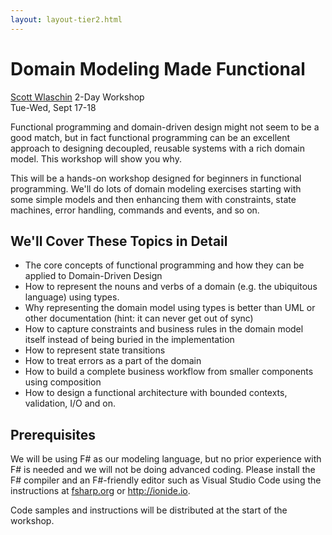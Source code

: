 ```yaml
---
layout: layout-tier2.html
---
```

<div class="container section workshop-single-page">
    <!-- begin workshop element -->
    <div class="row">
      <div class="col-xs-12 col-sm-2">
            <div class="speaker-container">
                <a href="../speakers/scott-wlaschin.html"><div class="speaker-img scott-wlaschin keep-color"></div></a>
                </div>
            </div>
        <div class="col-xs-12 col-sm-8 content"> 
            <h1 class="section-header">Domain Modeling Made Functional</h1>
            <span class="speaker-name"><a href="../speakers/scott-wlaschin.html">Scott Wlaschin</a></span>
            <span class="duration">2-Day Workshop<br>Tue-Wed, Sept 17-18</span>
            <!--<a class="btn get-ticket-btn" href="https://ti.to/eddd/explore-ddd-2019">GET YOUR TICKET</a>-->
            <div class="spacer"></div>
            <p>Functional programming and domain-driven design might not seem to be a good match, but in fact functional programming can be an excellent approach to designing decoupled, reusable systems with a rich domain model. This workshop will show you why.</p>
            <p>This will be a hands-on workshop designed for beginners in functional programming. We'll do lots of domain modeling exercises starting with some simple models and then enhancing them with constraints, state machines, error handling, commands and events, and so on.</p>
            <h2 class="speaker-subheader">We'll Cover These Topics in Detail</h2>
            <ul>
                <li>The core concepts of functional programming and how they can be applied to Domain-Driven Design</li>
                <li>How to represent the nouns and verbs of a domain (e.g. the ubiquitous language) using types.</li>
                <li>Why representing the domain model using types is better than UML or other documentation (hint: it can never get out of sync)</li>
                <li>How to capture constraints and business rules in the domain model itself instead of being buried in the implementation</li>
                <li>How to represent state transitions</li> 
                <li>How to treat errors as a part of the domain</li> 
                <li>How to build a complete business workflow from smaller components using composition</li>
                <li>How to design a functional architecture with bounded contexts, validation, I/O and on.</li>
            </ul>
            <h2 class="speaker-subheader">Prerequisites</h2>
            <p>We will be using F# as our modeling language, but no prior experience with F# is needed and we will not be doing advanced coding. Please install the F# compiler and an F#-friendly editor such as Visual Studio Code using the instructions at <a href="https://fsharp.org/">fsharp.org</a> or <a href="http://ionide.io">http://ionide.io</a>.</p>
            <p>Code samples and instructions will be distributed at the start of the workshop.</p>
            <!--<div class="col-xs-12" align="center">
                <a class="btn get-ticket-btn" href="https://ti.to/eddd/explore-ddd-2019">GET YOUR TICKET</a>
            </div>-->
            </div>
        </div>
    </div>
</div> <!-- container -->